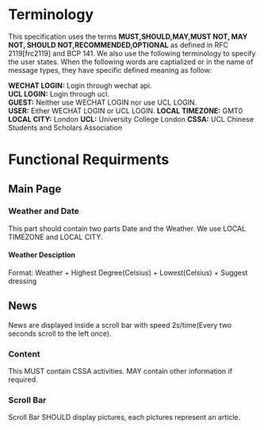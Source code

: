 # Terminology
This specification uses the terms **MUST,SHOULD,MAY,MUST NOT, MAY NOT, SHOULD NOT,RECOMMENDED,OPTIONAL** as defined in RFC 2119[frc2119] and BCP 141. We also use the following terminology to specify the user states. When the following words are captialized or in the name of message types, they have specific defined meaning as follow:

**WECHAT LOGIN:** Login through wechat api.  
**UCL LOGIN:** Login through ucl.  
**GUEST:** Neither use WECHAT LOGIN nor  use UCL LOGIN.  
**USER:** Either WECHAT LOGIN or UCL LOGIN.
**LOCAL TIMEZONE:** GMT0
**LOCAL CITY:** London
**UCL:** University College London
**CSSA:** UCL Chinese Students and Scholars Association 

# Functional Requirments   
## Main Page  
### Weather and Date  
This part should contain two parts Date and the Weather. We use LOCAL TIMEZONE and LOCAL CITY.
#### Weather Desciption  
Format: Weather + Highest Degree(Celsius) + Lowest(Celsius) + Suggest dressing  

## News  
News are displayed inside a scroll bar with speed 2s/time(Every two seconds scroll to the left once).  
### Content  
This MUST contain CSSA activities. MAY contain other information if required.  
### Scroll Bar   
Scroll Bar SHOULD display pictures, each pictures represent an article.  



